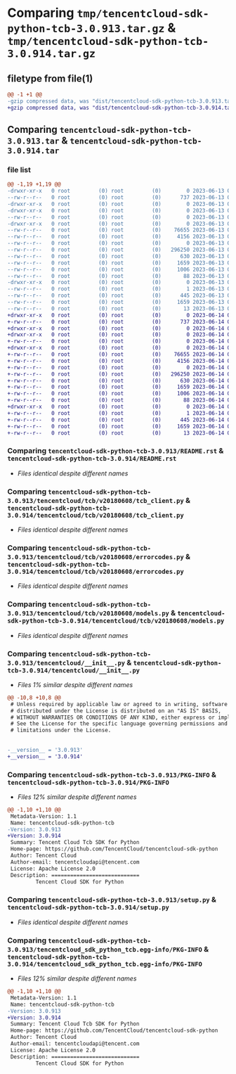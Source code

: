 # Comparing `tmp/tencentcloud-sdk-python-tcb-3.0.913.tar.gz` & `tmp/tencentcloud-sdk-python-tcb-3.0.914.tar.gz`

## filetype from file(1)

```diff
@@ -1 +1 @@
-gzip compressed data, was "dist/tencentcloud-sdk-python-tcb-3.0.913.tar", last modified: Tue Jun 13 02:25:41 2023, max compression
+gzip compressed data, was "dist/tencentcloud-sdk-python-tcb-3.0.914.tar", last modified: Wed Jun 14 00:34:46 2023, max compression
```

## Comparing `tencentcloud-sdk-python-tcb-3.0.913.tar` & `tencentcloud-sdk-python-tcb-3.0.914.tar`

### file list

```diff
@@ -1,19 +1,19 @@
-drwxr-xr-x   0 root         (0) root         (0)        0 2023-06-13 02:25:41.000000 tencentcloud-sdk-python-tcb-3.0.913/
--rw-r--r--   0 root         (0) root         (0)      737 2023-06-13 02:25:41.000000 tencentcloud-sdk-python-tcb-3.0.913/README.rst
-drwxr-xr-x   0 root         (0) root         (0)        0 2023-06-13 02:25:41.000000 tencentcloud-sdk-python-tcb-3.0.913/tencentcloud/
-drwxr-xr-x   0 root         (0) root         (0)        0 2023-06-13 02:25:41.000000 tencentcloud-sdk-python-tcb-3.0.913/tencentcloud/tcb/
--rw-r--r--   0 root         (0) root         (0)        0 2023-06-13 02:25:41.000000 tencentcloud-sdk-python-tcb-3.0.913/tencentcloud/tcb/__init__.py
-drwxr-xr-x   0 root         (0) root         (0)        0 2023-06-13 02:25:41.000000 tencentcloud-sdk-python-tcb-3.0.913/tencentcloud/tcb/v20180608/
--rw-r--r--   0 root         (0) root         (0)    76655 2023-06-13 02:25:41.000000 tencentcloud-sdk-python-tcb-3.0.913/tencentcloud/tcb/v20180608/tcb_client.py
--rw-r--r--   0 root         (0) root         (0)     4156 2023-06-13 02:25:41.000000 tencentcloud-sdk-python-tcb-3.0.913/tencentcloud/tcb/v20180608/errorcodes.py
--rw-r--r--   0 root         (0) root         (0)        0 2023-06-13 02:25:41.000000 tencentcloud-sdk-python-tcb-3.0.913/tencentcloud/tcb/v20180608/__init__.py
--rw-r--r--   0 root         (0) root         (0)   296250 2023-06-13 02:25:41.000000 tencentcloud-sdk-python-tcb-3.0.913/tencentcloud/tcb/v20180608/models.py
--rw-r--r--   0 root         (0) root         (0)      630 2023-06-13 02:25:41.000000 tencentcloud-sdk-python-tcb-3.0.913/tencentcloud/__init__.py
--rw-r--r--   0 root         (0) root         (0)     1659 2023-06-13 02:25:41.000000 tencentcloud-sdk-python-tcb-3.0.913/PKG-INFO
--rw-r--r--   0 root         (0) root         (0)     1006 2023-06-13 02:25:41.000000 tencentcloud-sdk-python-tcb-3.0.913/setup.py
--rw-r--r--   0 root         (0) root         (0)       88 2023-06-13 02:25:41.000000 tencentcloud-sdk-python-tcb-3.0.913/setup.cfg
-drwxr-xr-x   0 root         (0) root         (0)        0 2023-06-13 02:25:41.000000 tencentcloud-sdk-python-tcb-3.0.913/tencentcloud_sdk_python_tcb.egg-info/
--rw-r--r--   0 root         (0) root         (0)        1 2023-06-13 02:25:41.000000 tencentcloud-sdk-python-tcb-3.0.913/tencentcloud_sdk_python_tcb.egg-info/dependency_links.txt
--rw-r--r--   0 root         (0) root         (0)      445 2023-06-13 02:25:41.000000 tencentcloud-sdk-python-tcb-3.0.913/tencentcloud_sdk_python_tcb.egg-info/SOURCES.txt
--rw-r--r--   0 root         (0) root         (0)     1659 2023-06-13 02:25:41.000000 tencentcloud-sdk-python-tcb-3.0.913/tencentcloud_sdk_python_tcb.egg-info/PKG-INFO
--rw-r--r--   0 root         (0) root         (0)       13 2023-06-13 02:25:41.000000 tencentcloud-sdk-python-tcb-3.0.913/tencentcloud_sdk_python_tcb.egg-info/top_level.txt
+drwxr-xr-x   0 root         (0) root         (0)        0 2023-06-14 00:34:46.000000 tencentcloud-sdk-python-tcb-3.0.914/
+-rw-r--r--   0 root         (0) root         (0)      737 2023-06-14 00:34:46.000000 tencentcloud-sdk-python-tcb-3.0.914/README.rst
+drwxr-xr-x   0 root         (0) root         (0)        0 2023-06-14 00:34:46.000000 tencentcloud-sdk-python-tcb-3.0.914/tencentcloud/
+drwxr-xr-x   0 root         (0) root         (0)        0 2023-06-14 00:34:46.000000 tencentcloud-sdk-python-tcb-3.0.914/tencentcloud/tcb/
+-rw-r--r--   0 root         (0) root         (0)        0 2023-06-14 00:34:46.000000 tencentcloud-sdk-python-tcb-3.0.914/tencentcloud/tcb/__init__.py
+drwxr-xr-x   0 root         (0) root         (0)        0 2023-06-14 00:34:46.000000 tencentcloud-sdk-python-tcb-3.0.914/tencentcloud/tcb/v20180608/
+-rw-r--r--   0 root         (0) root         (0)    76655 2023-06-14 00:34:46.000000 tencentcloud-sdk-python-tcb-3.0.914/tencentcloud/tcb/v20180608/tcb_client.py
+-rw-r--r--   0 root         (0) root         (0)     4156 2023-06-14 00:34:46.000000 tencentcloud-sdk-python-tcb-3.0.914/tencentcloud/tcb/v20180608/errorcodes.py
+-rw-r--r--   0 root         (0) root         (0)        0 2023-06-14 00:34:46.000000 tencentcloud-sdk-python-tcb-3.0.914/tencentcloud/tcb/v20180608/__init__.py
+-rw-r--r--   0 root         (0) root         (0)   296250 2023-06-14 00:34:46.000000 tencentcloud-sdk-python-tcb-3.0.914/tencentcloud/tcb/v20180608/models.py
+-rw-r--r--   0 root         (0) root         (0)      630 2023-06-14 00:34:46.000000 tencentcloud-sdk-python-tcb-3.0.914/tencentcloud/__init__.py
+-rw-r--r--   0 root         (0) root         (0)     1659 2023-06-14 00:34:46.000000 tencentcloud-sdk-python-tcb-3.0.914/PKG-INFO
+-rw-r--r--   0 root         (0) root         (0)     1006 2023-06-14 00:34:46.000000 tencentcloud-sdk-python-tcb-3.0.914/setup.py
+-rw-r--r--   0 root         (0) root         (0)       88 2023-06-14 00:34:46.000000 tencentcloud-sdk-python-tcb-3.0.914/setup.cfg
+drwxr-xr-x   0 root         (0) root         (0)        0 2023-06-14 00:34:46.000000 tencentcloud-sdk-python-tcb-3.0.914/tencentcloud_sdk_python_tcb.egg-info/
+-rw-r--r--   0 root         (0) root         (0)        1 2023-06-14 00:34:46.000000 tencentcloud-sdk-python-tcb-3.0.914/tencentcloud_sdk_python_tcb.egg-info/dependency_links.txt
+-rw-r--r--   0 root         (0) root         (0)      445 2023-06-14 00:34:46.000000 tencentcloud-sdk-python-tcb-3.0.914/tencentcloud_sdk_python_tcb.egg-info/SOURCES.txt
+-rw-r--r--   0 root         (0) root         (0)     1659 2023-06-14 00:34:46.000000 tencentcloud-sdk-python-tcb-3.0.914/tencentcloud_sdk_python_tcb.egg-info/PKG-INFO
+-rw-r--r--   0 root         (0) root         (0)       13 2023-06-14 00:34:46.000000 tencentcloud-sdk-python-tcb-3.0.914/tencentcloud_sdk_python_tcb.egg-info/top_level.txt
```

### Comparing `tencentcloud-sdk-python-tcb-3.0.913/README.rst` & `tencentcloud-sdk-python-tcb-3.0.914/README.rst`

 * *Files identical despite different names*

### Comparing `tencentcloud-sdk-python-tcb-3.0.913/tencentcloud/tcb/v20180608/tcb_client.py` & `tencentcloud-sdk-python-tcb-3.0.914/tencentcloud/tcb/v20180608/tcb_client.py`

 * *Files identical despite different names*

### Comparing `tencentcloud-sdk-python-tcb-3.0.913/tencentcloud/tcb/v20180608/errorcodes.py` & `tencentcloud-sdk-python-tcb-3.0.914/tencentcloud/tcb/v20180608/errorcodes.py`

 * *Files identical despite different names*

### Comparing `tencentcloud-sdk-python-tcb-3.0.913/tencentcloud/tcb/v20180608/models.py` & `tencentcloud-sdk-python-tcb-3.0.914/tencentcloud/tcb/v20180608/models.py`

 * *Files identical despite different names*

### Comparing `tencentcloud-sdk-python-tcb-3.0.913/tencentcloud/__init__.py` & `tencentcloud-sdk-python-tcb-3.0.914/tencentcloud/__init__.py`

 * *Files 1% similar despite different names*

```diff
@@ -10,8 +10,8 @@
 # Unless required by applicable law or agreed to in writing, software
 # distributed under the License is distributed on an "AS IS" BASIS,
 # WITHOUT WARRANTIES OR CONDITIONS OF ANY KIND, either express or implied.
 # See the License for the specific language governing permissions and
 # limitations under the License.
 
 
-__version__ = '3.0.913'
+__version__ = '3.0.914'
```

### Comparing `tencentcloud-sdk-python-tcb-3.0.913/PKG-INFO` & `tencentcloud-sdk-python-tcb-3.0.914/PKG-INFO`

 * *Files 12% similar despite different names*

```diff
@@ -1,10 +1,10 @@
 Metadata-Version: 1.1
 Name: tencentcloud-sdk-python-tcb
-Version: 3.0.913
+Version: 3.0.914
 Summary: Tencent Cloud Tcb SDK for Python
 Home-page: https://github.com/TencentCloud/tencentcloud-sdk-python
 Author: Tencent Cloud
 Author-email: tencentcloudapi@tencent.com
 License: Apache License 2.0
 Description: ============================
         Tencent Cloud SDK for Python
```

### Comparing `tencentcloud-sdk-python-tcb-3.0.913/setup.py` & `tencentcloud-sdk-python-tcb-3.0.914/setup.py`

 * *Files identical despite different names*

### Comparing `tencentcloud-sdk-python-tcb-3.0.913/tencentcloud_sdk_python_tcb.egg-info/PKG-INFO` & `tencentcloud-sdk-python-tcb-3.0.914/tencentcloud_sdk_python_tcb.egg-info/PKG-INFO`

 * *Files 12% similar despite different names*

```diff
@@ -1,10 +1,10 @@
 Metadata-Version: 1.1
 Name: tencentcloud-sdk-python-tcb
-Version: 3.0.913
+Version: 3.0.914
 Summary: Tencent Cloud Tcb SDK for Python
 Home-page: https://github.com/TencentCloud/tencentcloud-sdk-python
 Author: Tencent Cloud
 Author-email: tencentcloudapi@tencent.com
 License: Apache License 2.0
 Description: ============================
         Tencent Cloud SDK for Python
```

